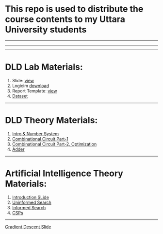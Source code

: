 # This repo is used to distribute the course contents to my Uttara University students
<hr><hr><hr>

# DLD Lab Materials:
1. Slide: [view](https://docs.google.com/presentation/d/1U-p4dLwOeMJRwt75J84pO-KX2F9iAHhNdp7epJezZ8I/edit?usp=sharing)
2. Logicim [download](https://drive.google.com/file/d/1gPuxs4ZfL_BFe9F_M7LD9ywfrDlxHRWh/view?usp=drive_link)
3. Report Template: [view](https://docs.google.com/document/d/1u4ZgMi0xlVZuRypHLOdVEL-pMPRV19xo/edit?usp=sharing&ouid=114419490922214411323&rtpof=true&sd=true)
4. [Dataset](https://drive.google.com/file/d/1Zs0R3cmJ_TVY1UOGTlXsIbXrkHj0CeOs/view?usp=sharing)

<hr>

# DLD Theory Materials:
1. [Intro & Number System](https://docs.google.com/presentation/d/1ZvFK4VzYpXiNkPCqCg-9xnhWO_AjRSmf/edit?usp=sharing&ouid=114419490922214411323&rtpof=true&sd=true)
2. [Combinational Circuit Part-1](https://docs.google.com/presentation/d/1LwXmuA5q_XDKRt1mWYdYfHa7rsKKPXCf/edit?usp=sharing&ouid=114419490922214411323&rtpof=true&sd=true)
3. [Combinational Circuit Part-2, Optimization](https://docs.google.com/presentation/d/1LekSHhzIGL7wsS6gIGJ4S2nRFU12QH3W/edit?usp=sharing&ouid=114419490922214411323&rtpof=true&sd=true)
4. [Adder](https://docs.google.com/presentation/d/1ajonzlDzjxm6o2rodL_vFa-bWIx4NaCC/edit?usp=sharing&ouid=114419490922214411323&rtpof=true&sd=true)

<hr>

# Artificial Intelligence Theory Materials:
1. [Introduction SLide](https://docs.google.com/presentation/d/1J9hQx8fZ0GKD0Tyj6vNy0Jk_8TMO0Uoc/edit?usp=sharing&ouid=114419490922214411323&rtpof=true&sd=true)
2. [Uninformed Search](https://docs.google.com/presentation/d/1-JpqGdtHhl-efF2EvQN1F3YI62dCi4aC/edit?usp=sharing&ouid=114419490922214411323&rtpof=true&sd=true)
3. [Informed Search](https://docs.google.com/presentation/d/1TtsSuGyfUxRGYKTCH-ccEu99nUxUkKqU/edit?usp=sharing&ouid=114419490922214411323&rtpof=true&sd=true)
4. [CSPs](https://docs.google.com/presentation/d/1Ky5q6IlhR2zCq08mwYqDKe-o9oOflUna/edit?usp=sharing&ouid=114419490922214411323&rtpof=true&sd=true)

<hr>

[Gradient Descent Slide](https://docs.google.com/presentation/d/1WZQjDztA-vrf7zsqGI5Uk0W_4b-iJNxxm9p0_cpx6b4/edit?usp=sharing)
